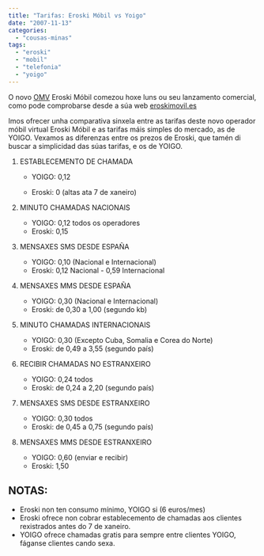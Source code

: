 ```yaml
---
title: "Tarifas: Eroski Móbil vs Yoigo"
date: "2007-11-13"
categories: 
  - "cousas-minas"
tags: 
  - "eroski"
  - "mobil"
  - "telefonia"
  - "yoigo"
---
```


O novo [OMV](http://www.google.es/url?sa=t&ct=res&cd=1&url=http%3A%2F%2Fes.wikipedia.org%2Fwiki%2FOperador_m%25C3%25B3vil_virtual&ei=CNk5R8PdKZHC-QLB852YCw&usg=AFQjCNHQYpzd9y8LyjsE8Ux40fmK4SaPnA&sig2=n2a9_OexbfrCd8RwBpuykg) Eroski Móbil comezou hoxe luns ou seu lanzamento comercial, como pode comprobarse desde a súa web [eroskimovil.es](http://eroskimovil.es)

Imos ofrecer unha comparativa sinxela entre as tarifas deste novo operador móbil virtual Eroski Móbil e as tarifas máis simples do mercado, as de YOIGO. Vexamos as diferenzas entre os prezos de Eroski, que tamén di buscar a simplicidad das súas tarifas, e os de YOIGO.

1. ESTABLECEMENTO DE CHAMADA
    
    - YOIGO: 0,12
    
    - Eroski: 0 (altas ata 7 de xaneiro)
2. MINUTO CHAMADAS NACIONAIS
    - YOIGO: 0,12 todos os operadores
    - Eroski: 0,15
3. MENSAXES SMS DESDE ESPAÑA
    - YOIGO: 0,10 (Nacional e Internacional)
    - Eroski: 0,12 Nacional - 0,59 Internacional
4. MENSAXES MMS DESDE ESPAÑA
    - YOIGO: 0,30 (Nacional e Internacional)
    - Eroski: de 0,30 a 1,00 (segundo kb)
5. MINUTO CHAMADAS INTERNACIONAIS
    - YOIGO: 0,30 (Excepto Cuba, Somalia e Corea do Norte)
    - Eroski: de 0,49 a 3,55 (segundo país)
6. RECIBIR CHAMADAS NO ESTRANXEIRO
    - YOIGO: 0,24 todos
    - Eroski: de 0,24 a 2,20 (segundo país)
7. MENSAXES SMS DESDE ESTRANXEIRO
    - YOIGO: 0,30 todos
    - Eroski: de 0,45 a 0,75 (segundo país)
8. MENSAXES MMS DESDE ESTRANXEIRO
    - YOIGO: 0,60 (enviar e recibir)
    - Eroski: 1,50

## NOTAS:

- Eroski non ten consumo mínimo, YOIGO si (6 euros/mes)
- Eroski ofrece non cobrar establecemento de chamadas aos clientes rexistrados antes do 7 de xaneiro.
- YOIGO ofrece chamadas gratis para sempre entre clientes YOIGO, fáganse clientes cando sexa.
